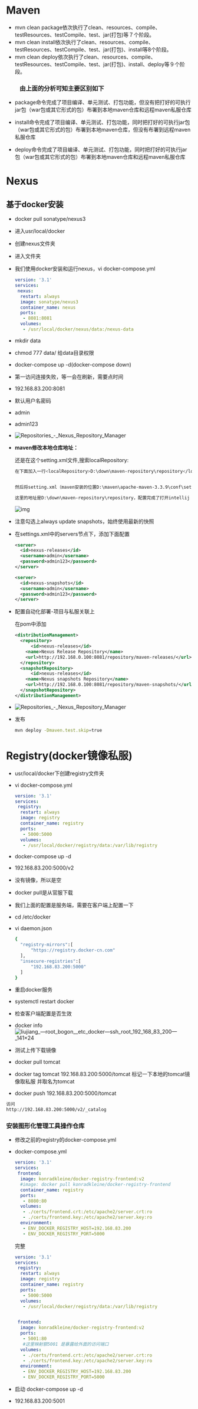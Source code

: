 # Maven

- mvn clean package依次执行了clean、resources、compile、testResources、testCompile、test、jar(打包)等７个阶段。
- mvn clean install依次执行了clean、resources、compile、testResources、testCompile、test、jar(打包)、install等8个阶段。
- mvn clean deploy依次执行了clean、resources、compile、testResources、testCompile、test、jar(打包)、install、deploy等９个阶段。

### 　　 由上面的分析可知主要区别如下

- package命令完成了项目编译、单元测试、打包功能，但没有把打好的可执行jar包（war包或其它形式的包）布署到本地maven仓库和远程maven私服仓库

- install命令完成了项目编译、单元测试、打包功能，同时把打好的可执行jar包（war包或其它形式的包）布署到本地maven仓库，但没有布署到远程maven私服仓库

- deploy命令完成了项目编译、单元测试、打包功能，同时把打好的可执行jar包（war包或其它形式的包）布署到本地maven仓库和远程maven私服仓库　

# Nexus

## 基于docker安装

- docker pull sonatype/nexus3
- 进入usr/local/docker
- 创建nexus文件夹
- 进入文件夹

- 我们使用docker安装和运行nexus，vi docker-compose.yml

  ```yml
  version: '3.1'
  services:
   nexus:
    restart: always
    image: sonatype/nexus3
    container_name: nexus
    ports:
     - 8081:8081
    volumes:
     - /usr/local/docker/nexus/data:/nexus-data
  ```

- mkdir data
- chmod 777 data/    给data目录权限
- docker-compose up -d(docker-compose down)

- 第一访问连接失败，等一会在刷新，需要点时间
- 192.168.83.200:8081
- 默认用户名密码
- admin
- admin123
- ![Repositories_-_Nexus_Repository_Manager](https://ws4.sinaimg.cn/large/006tNc79ly1g2yll3sotqj321b0u0119.jpg)

- **maven修改本地仓库地址：**

  还是在这个setting.xml文件,搜索localRepository:

  ```sh
  在下面加入一行<localRepository>D:\down\maven-repository\repository</localRepository>，这里是我自己的maven本地仓库地址，改成自己设置的maven本地仓库地址
  
  
  然后将setting.xml（maven安装的位置D:\maven\apache-maven-3.3.9\conf\setting.xml），复制一份到你设置的maven本地仓库地址下，
  
  这里的地址是D:\down\maven-repository\repository，配置完成了打开intellij idea,打开file->setting,搜索maven:
  ```

  ![img](/Users/liujiang/Documents/Typora/imgs/006tNc79ly1g2ym387t16j30yz0op42g.jpg)

- 注意勾选上always update snapshots，始终使用最新的快照

- 在settings.xml中的servers节点下，添加下面配置

  ```xml
  <server>
  	<id>nexus-releases</id>
    <username>admin</username>
    <password>admin123</password>
  </server>
  
  <server>
  	<id>nexus-snapshots</id>
    <username>admin</username>
    <password>admin123</password>
  </server>
  ```

- 配置自动化部署-项目与私服关联上

  在pom中添加

  ```xml
  <distributionManagement>
  	<repository>
    	<id>nexus-releases</id>
      <name>Nexus Release Repository</name>
      <url>http://192.168.0.100:8081/repository/maven-releases/</url>
    </repository>
    <snapshotRepository>
    	<id>nexus-releases</id>
      <name>Nexus snapshots Repository</name>
      <url>http://192.168.0.100:8081/repository/maven-snapshots/</url>
    </snapshotRepository>
  </distributionManagement>
  ```

- ![Repositories_-_Nexus_Repository_Manager](https://ws1.sinaimg.cn/large/006tNc79ly1g2ymjq3ik0j31c20mun18.jpg)

- 发布

  ```sh
  mvn deploy -Dmaven.test.skip=true
  ```

  

# Registry(docker镜像私服)

- usr/local/docker下创建registry文件夹

- vi docker-compose.yml

  ```yml
  version: '3.1'
  services:
   registry:
    restart: always
    image: registry
    container_name: registry
    ports:
     - 5000:5000
    volumes:
     - /usr/local/docker/registry/data:/var/lib/registry
  ```

- docker-compose up -d

- 192.168.83.200:5000/v2

- 没有镜像，所以是空

- docker pull是从官服下载

- 我们上面的配置是服务端，需要在客户端上配置一下

- cd /etc/docker

- vi daemon.json

  ```sh
  {
  	"registry-mirrors":[
  		"https://registry.docker-cn.com"
  	],
  	"insecure-registries":[
  		"192.168.83.200:5000"
  	]
  }
  ```

- 重启docker服务
- systemctl restart docker
- 检查客户端配置是否生效
- docker info![liujiang_—_root_bogon__etc_docker_—_ssh_root_192_168_83_200_—_141×24](https://ws2.sinaimg.cn/large/006tNc79ly1g2znaibhzyj30yw0cctcu.jpg)

- 测试上传下载镜像
- docker pull tomcat
- docker tag tomcat 192.168.83.200:5000/tomcat   标记一下本地的tomcat镜像取私服  并取名为tomcat
- docker push 192.168.83.200:5000/tomcat

```sh
访问
http://192.168.83.200:5000/v2/_catalog
```

### 安装图形化管理工具操作仓库

- 修改之前的registry的docker-compose.yml

- docker-compose.yml

  ```yml
  version: '3.1'
  services:
   frontend:
    image: konradkleine/docker-registry-frontend:v2
    #image: docker pull konradkleine/docker-registry-frontend
    container_name: registry
    ports:
     - 8080:80
    volumes:
     - ./certs/frontend.crt:/etc/apache2/server.crt:ro
     - ./certs/frontend.key:/etc/apache2/server.key:ro
    environment:
     - ENV_DOCKER_REGISTRY_HOST=192.168.83.200
     - ENV_DOCKER_REGISTRY_PORT=5000
  ```

  完整

  ```yml
  version: '3.1'
  services:
   registry:
    restart: always
    image: registry
    container_name: registry
    ports:
     - 5000:5000
    volumes:
     - /usr/local/docker/registry/data:/var/lib/registry
  
  
   frontend:
    image: konradkleine/docker-registry-frontend:v2
    ports:
     - 5001:80
     #这里映射额5001 是暴露给外面的访问端口
    volumes:
     - ./certs/frontend.crt:/etc/apache2/server.crt:ro
     - ./certs/frontend.key:/etc/apache2/server.key:ro
    environment:
     - ENV_DOCKER_REGISTRY_HOST=192.168.83.200
     - ENV_DOCKER_REGISTRY_PORT=5000
  ```

- 启动 docker-compose up -d
- 192.168.83.200:5001